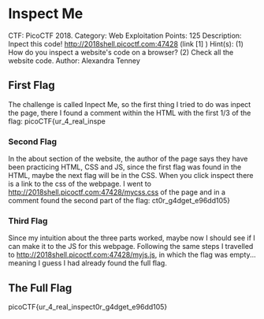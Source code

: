 # Inspect Me

CTF: PicoCTF 2018. 
Category: Web Exploitation
Points: 125
Description: Inpect this code! http://2018shell.picoctf.com:47428 (link [1] )
Hint(s): (1) How do you inspect a website's code on a browser? (2) Check all the website code.
Author: Alexandra Tenney

## First Flag

The challenge is called Inpect Me, so the first thing I tried to do was inpect the page, 
there I found a comment within the HTML with the first 1/3 of the flag: picoCTF{ur_4_real_inspe

### Second Flag

In the about section of the website, the author of the page says they have been practicing HTML, CSS 
and JS, since the first flag was found in the HTML, maybe the next flag will be in the CSS.
When you click inspect there is a link to the css of the webpage. I went to http://2018shell.picoctf.com:47428/mycss.css
of the page and in a comment found the second part of the flag: ct0r_g4dget_e96dd105}

### Third Flag

Since my intuition about the three parts worked, maybe now I should see if I can make it to the JS
for this webpage. Following the same steps I travelled to http://2018shell.picoctf.com:47428/myjs.js, 
in which the flag was empty... meaning I guess I had already found the full flag.


## The Full Flag

picoCTF{ur_4_real_inspect0r_g4dget_e96dd105}

